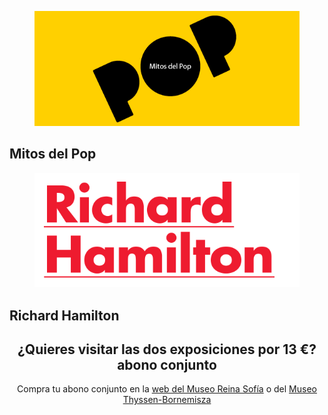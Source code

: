 <section id="offer" class="dark-bg">
  <div class="container inner-top-sm">
  	<div class="row animate">
  		<div class="col-sm-6 inner-bottom-sm">
        <figure>
          <img src="assets/images/img.logo-mitos-pop.png" alt="Mitos del Pop" class="img-responsive">
        </figure>
        <h2>Mitos del Pop </h2>      
      </div>
      <div class="col-sm-6 inner-bottom-sm">
        <figure>
          <img src="assets/images/img.logo-richard-hamilton.png" alt="Richard Hamilton" class="img-responsive">
        </figure>
        <h2>Richard Hamilton</h2>
      </div>
  	</div>
  	<div class="center-block text-center inner-bottom-sm animate">
  		<header>
  		<h1 class="single-block">¿Quieres visitar las dos exposiciones por 13 €? <span class="abono-conjunto">abono conjunto</span></h1>
  		<p>Compra tu abono conjunto en la <a href="">web del Museo Reina Sofía</a> o del <a href="">Museo Thyssen-Bornemisza</a></p>
  		</header>
  	</div>
  </div>
</section>
